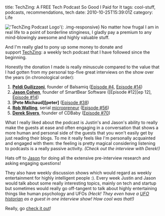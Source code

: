 title: TechZing: A FREE Tech Podcast So Good I Paid for It
tags: cool-stuff, podcasts, recommendations, tech
date: 2010-10-25T15:39:01Z
category: Life

!['TechZing Podcast Logo']({filename}/images/2010/10/TechZing.jpg){: .img-responsive}
No matter how frugal I am in real life to a point of borderline stinginess, I gladly pay a premium to any mind-blowingly awesome and highly valuable stuff.

And I'm really glad to pony up some money to donate and support [TechZing][tz]: a weekly tech podcast that I have followed since the beginning.

Honestly the donation I made is really minuscule compared to the value that I had gotten from my personal top-five great interviews on the show over the years (in chronological order):

1. **[Peldi Guilizzoni][peldi]**, founder of Balsamiq ([Episode #4][ep4], [Episode #14][ep14])
2. **[Jason Cohen][jasonc]**, founder of SmartBear Software ([Episode #12][ep 12], [Episode #14][ep14])
3. **[Pete Michaud][peter]** ([Episode #38][ep38])
4. **[Rob Walling][rob]**, serial [micropreneur][micropreneur] ([Episode #56][ep56])
5. **[Derek Sivers][sivers]**, founder of CDBaby ([Episode #70][ep70])

What I really liked about the podcast is Justin's and Jason's ability to really make the guests at ease and often engaging in a conversation that shows a more human and personal side of the guests that you won't easily get by just reading their blogs. To me it really feels like I'm personally acquainted and engaged with them: the feeling is pretty magical considering listening to podcasts is a really passive activity. *(Check out the interview with Derek!)*

Hats off to [Jason][jason] for doing all the extensive pre-interview research and asking engaging questions!

They also have weekly discussion shows which would regard as weekly entertainment for highly intelligent people :). Every week Justin and Jason would talk about some really interesting topics, mainly on tech and startup but sometimes would really go off-tangent to talk about highly entertaining things like human psychology and UFOs *(Heck! They even have a [UFO historian][ep54] as a guest in one interview show! How cool was that!)*

Really, go [check it out][tz]!

[tz]: http://techzinglive.com/
[peldi]: http://www.peldi.com/blog/
[ep4]: http://techzinglive.com/page/46/techzing-4-the-sicilian-valley-bada-boom-bada-bing
[ep14]: http://techzinglive.com/page/109/techzing-14-fours-a-crowd
[jasonc]: http://blog.asmartbear.com/
[ep12]: http://techzinglive.com/page/97/techzing-12-smarter-than-your-average-bear
[pete]: http://petermichaud.com/
[ep38]: http://techzinglive.com/page/187/techzing-38-pete-michaud-retired-at-25
[rob]: http://www.softwarebyrob.com/
[micropreneur]: http://micropreneur.com/
[ep56]: http://techzinglive.com/page/257/techzing-56-rob-walling-the-micropreneur-academy
[sivers]: http://sivers.org/
[ep70]: http://techzinglive.com/page/443/techzing-70-%e2%80%93-derek-sivers-the-sivers-effect
[jason]: http://www.codusoperandi.com/
[ep54]: http://techzinglive.com/page/248/techzing-54-ufos-and-the-national-security-state
